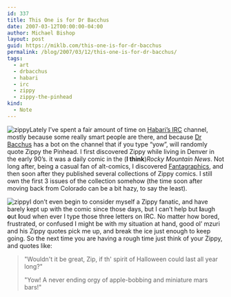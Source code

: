 ```yaml
---
id: 337
title: This One is for Dr Bacchus
date: 2007-03-12T00:00:00-04:00
author: Michael Bishop
layout: post
guid: https://miklb.com/this-one-is-for-dr-bacchus
permalink: /blog/2007/03/12/this-one-is-for-dr-bacchus/
tags:
  - art
  - drbacchus
  - habari
  - irc
  - zippy
  - zippy-the-pinhead
kind:
  - Note
---
```

<p><img class="left" src="http://www.miklb.com/user/files/zippy_01.jpg" alt="zippy" />Lately I’ve spent a fair amount of time on <a href="http://code.google.com/p/habari/">Habari’s </a><a href="http://en.wikipedia.org/wiki/Internet_Relay_Chat">IRC</a> channel, mostly because some really smart people are there, and because <a href="http://wooga.drbacchus.com/">Dr Bacchus</a> has a bot on the channel that if you type “yow”, will randomly quote Zippy the Pinhead.  I first discovered Zippy while living in Denver in the early 90’s.  it was a daily comic in the (<strong>I think</strong>)<em>Rocky Mountain News</em>.  Not long after, being a casual fan of alt-comics, I discovered <a href="http://www.fantagraphics.com/">Fantagraphics</a>, and then soon after they published several collections of Zippy comics.  I still own the first 3 issues of the collection somehow (the time soon after moving back from Colorado can be a bit hazy, to say the least).</p>

<p><img class="right" src="http://www.miklb.com/user/files/zippy_02.jpg" alt="zippy" />I don’t even begin to consider myself a Zippy fanatic, and have barely kept up with the comic since those days, but I can’t help but <strong>l</strong>augh <strong>o</strong>ut <strong>l</strong>oud when ever I type those three letters on IRC.  No matter how bored, frustrated, or confused I might be with my situation at hand, good ol’ mzuri and his Zippy quotes pick me up, and break the ice just enough to keep going.  So the next time you are having a rough time just think of your Zippy, and quotes like:</p>
<blockquote>"Wouldn't it be great, Zip, if th' spirit of Halloween could last all year long?"

"Yow! A never ending orgy of apple-bobbing and miniature mars bars!"</blockquote>